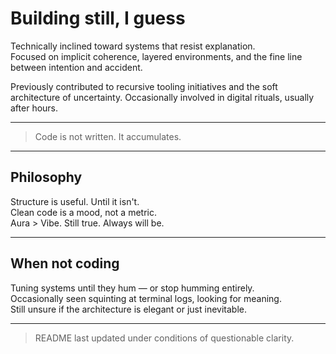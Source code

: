 # Building still, I guess

Technically inclined toward systems that resist explanation.  
Focused on implicit coherence, layered environments, and the fine line between intention and accident.

Previously contributed to recursive tooling initiatives and the soft architecture of uncertainty. Occasionally involved in digital rituals, usually after hours.

---
> Code is not written. It accumulates.

---

## Philosophy

Structure is useful. Until it isn't.  
Clean code is a mood, not a metric.  
Aura > Vibe. Still true. Always will be.

---

## When not coding

Tuning systems until they hum — or stop humming entirely.  
Occasionally seen squinting at terminal logs, looking for meaning.  
Still unsure if the architecture is elegant or just inevitable.

---

> README last updated under conditions of questionable clarity.
